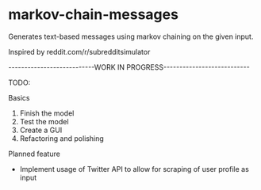 # markov-chain-messages
Generates text-based messages using markov chaining on the given input.

Inspired by reddit.com/r/subredditsimulator

---------------------------WORK IN PROGRESS---------------------------

TODO:

Basics
1. Finish the model
2. Test the model
3. Create a GUI
4. Refactoring and polishing

Planned feature
- Implement usage of Twitter API to allow for scraping of user profile as input
